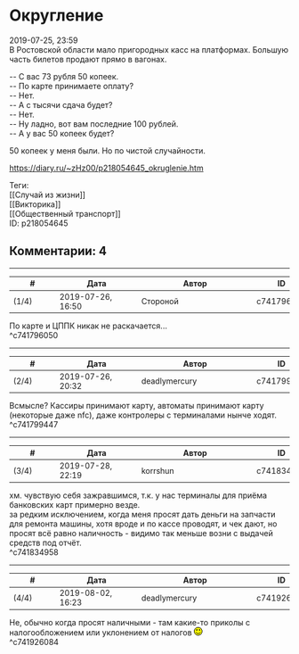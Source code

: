Округление
==========

  
2019-07-25, 23:59  
 В Ростовской области мало пригородных касс на платформах. Большую часть билетов продают прямо в вагонах.   
   
 -- С вас 73 рубля 50 копеек.   
 -- По карте принимаете оплату?   
 -- Нет.   
 -- А с тысячи сдача будет?   
 -- Нет.   
 -- Ну ладно, вот вам последние 100 рублей.   
 -- А у вас 50 копеек будет?   
   
 50 копеек у меня были. Но по чистой случайности.   
  
<https://diary.ru/~zHz00/p218054645_okruglenie.htm>  
  
Теги:  
[[Случай из жизни]]  
[[Викторика]]  
[[Общественный транспорт]]  
ID: p218054645  


Комментарии: 4
--------------

  


---



|         #         |              Дата              |                     Автор                     |           ID           |
| --- | --- | --- | --- |
| (1/4) | 2019-07-26, 16:50 | Стороной | c741796050 |

  
 По карте и ЦППК никак не раскачается...   
 ^c741796050

---



|         #         |              Дата              |                     Автор                     |           ID           |
| --- | --- | --- | --- |
| (2/4) | 2019-07-26, 20:32 | deadlymercury | c741799447 |

  
 Всмысле? Кассиры принимают карту, автоматы принимают карту (некоторые даже nfc), даже контролеры с терминалами нынче ходят.   
 ^c741799447

---



|         #         |              Дата              |                     Автор                     |           ID           |
| --- | --- | --- | --- |
| (3/4) | 2019-07-28, 22:19 | korrshun | c741834958 |

  
 хм. чувствую себя зажравшимся, т.к. у нас терминалы для приёма банковских карт примерно везде.   
 за редким исключением, когда меня просят дать деньги на запчасти для ремонта машины, хотя вроде и по кассе проводят, и чек дают, но просят всё равно наличность - видимо так меньше возни с выдачей средств под отчёт.   
 ^c741834958

---



|         #         |              Дата              |                     Автор                     |           ID           |
| --- | --- | --- | --- |
| (4/4) | 2019-08-02, 16:23 | deadlymercury | c741926084 |

  
 Не, обычно когда просят наличными - там какие-то приколы с налогообложением или уклонением от налогов ![:)](pics/3.gif)   
 ^c741926084
